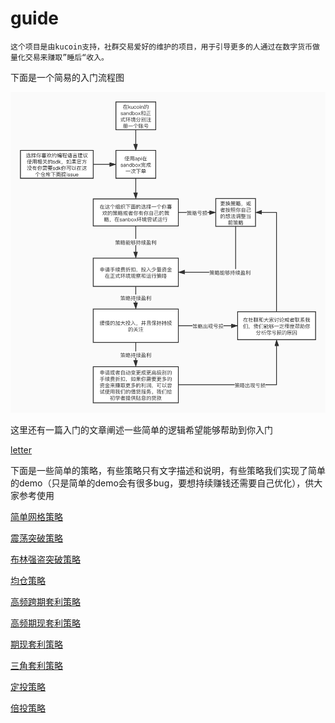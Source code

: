 # guide
    这个项目是由kucoin支持，社群交易爱好的维护的项目，用于引导更多的人通过在数字货币做量化交易来赚取”睡后“收入。
下面是一个简易的入门流程图

![](user.jpg)

这里还有一篇入门的文章阐述一些简单的逻辑希望能够帮助到你入门

[letter](letter.md)

下面是一些简单的策略，有些策略只有文字描述和说明，有些策略我们实现了简单的demo（只是简单的demo会有很多bug，要想持续赚钱还需要自己优化），供大家参考使用

[简单网格策略](https://github.com/Kucoin-academy/simple-grid)

[震荡突破策略](https://github.com/Kucoin-academy/shock-strategy)

[布林强盗突破策略](https://github.com/Kucoin-academy/bollinger-strategy)

[均仓策略](https://github.com/Kucoin-academy/avg-position)

[高频跨期套利策略](https://github.com/Kucoin-academy/high-frequency)

[高频期现套利策略](https://github.com/Kucoin-academy/spot-contract)

[期现套利策略](https://github.com/Kucoin-academy/spot-contract)

[三角套利策略](https://github.com/Kucoin-academy/triangle-arbitrage)

[定投策略](https://github.com/Kucoin-academy/aip-strategy)

[倍投策略](https://github.com/Kucoin-academy/double-strategy)

